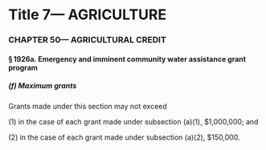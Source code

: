 
# Title 7— AGRICULTURE
### CHAPTER 50— AGRICULTURAL CREDIT
#### § 1926a. Emergency and imminent community water assistance grant program
##### (f) Maximum grants

Grants made under this section may not exceed

(1) in the case of each grant made under subsection (a)(1), $1,000,000; and

(2) in the case of each grant made under subsection (a)(2), $150,000.
